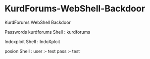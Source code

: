 # KurdForums-WebShell-Backdoor
KurdForums WebShell Backdoor

Passwords
kurdforums Shell : kurdforums

Indoxploit Shell : IndoXploit

posion Shell :
user :- test
pass :- test

